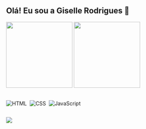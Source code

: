 ## Olá! Eu sou a Giselle Rodrigues 👋  
<div>
  <img height="180em" src="https://github-readme-stats.vercel.app/api?username=gisellerodrgues&show_icons=true&theme=dark" />
  <img height="180em" src="https://github-readme-stats.vercel.app/api/top-langs/?username=gisellerodrgues&layout=compact&theme=dark" />
</div>

<br>

![HTML](https://img.shields.io/badge/-HTML-05122A?style=flat&logo=HTML5)&nbsp;
![CSS](https://img.shields.io/badge/-CSS-05122A?style=flat&logo=CSS3&logoColor=1572B6)&nbsp;
![JavaScript](https://img.shields.io/badge/-JavaScript-05122A?style=flat&logo=javascript)&nbsp;

##

<div>
  <a href="https://www.linkedin.com/in/gisellerodrgues/" target="_blank">
    <img src="https://img.shields.io/badge/-LinkedIn-%230077B5?style=for-the-badge&logo=linkedin&logoColor=white" target="_blank">
  </a> 
</div>
